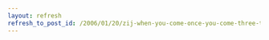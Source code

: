 ```yaml
---
layout: refresh
refresh_to_post_id: /2006/01/20/zij-when-you-come-once-you-come-three-times
---
```

